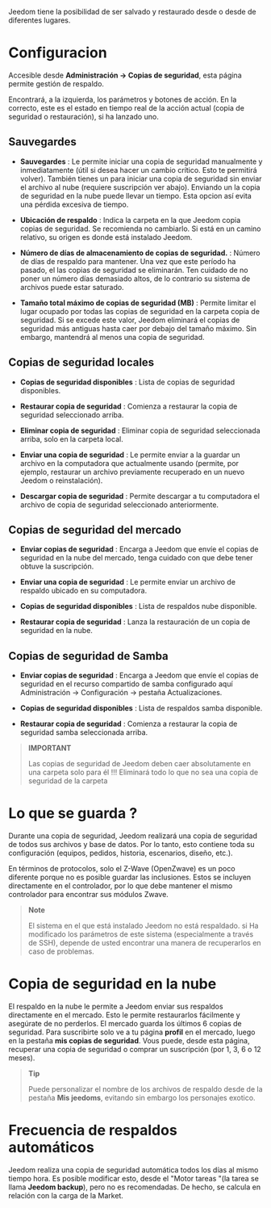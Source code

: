 Jeedom tiene la posibilidad de ser salvado y restaurado desde o desde
de diferentes lugares.

Configuracion 
=============

Accesible desde **Administración → Copias de seguridad**, esta página permite
gestión de respaldo.

Encontrará, a la izquierda, los parámetros y botones de acción. En la
correcto, este es el estado en tiempo real de la acción actual (copia de seguridad
o restauración), si ha lanzado uno.

**Sauvegardes** 
---------------

-   **Sauvegardes** : Le permite iniciar una copia de seguridad manualmente y
    inmediatamente (útil si desea hacer un cambio crítico.
    Esto te permitirá volver). También tienes un
    para iniciar una copia de seguridad sin enviar el archivo al
    nube (requiere suscripción ver abajo). Enviando un
    la copia de seguridad en la nube puede llevar un tiempo. Esta opcion
    así evita una pérdida excesiva de tiempo.

-   **Ubicación de respaldo** : Indica la carpeta en la que
    Jeedom copia copias de seguridad. Se recomienda no
    cambiarlo. Si está en un camino relativo, su origen es
    donde está instalado Jeedom.

-   **Número de días de almacenamiento de copias de seguridad.** : Número de
    días de respaldo para mantener. Una vez que este período ha pasado, el
    las copias de seguridad se eliminarán. Ten cuidado de no poner un número
    días demasiado altos, de lo contrario su sistema de archivos puede
    estar saturado.

-   **Tamaño total máximo de copias de seguridad (MB)** : Permite limitar
    el lugar ocupado por todas las copias de seguridad en la carpeta
    copia de seguridad. Si se excede este valor, Jeedom eliminará el
    copias de seguridad más antiguas hasta caer por debajo del
    tamaño máximo. Sin embargo, mantendrá al menos una copia de seguridad.

**Copias de seguridad locales** 
-----------------------

-   **Copias de seguridad disponibles** : Lista de copias de seguridad disponibles.

-   **Restaurar copia de seguridad** : Comienza a restaurar la copia de seguridad
    seleccionado arriba.

-   **Eliminar copia de seguridad** : Eliminar copia de seguridad seleccionada
    arriba, solo en la carpeta local.

-   **Enviar una copia de seguridad** : Le permite enviar a la
    guardar un archivo en la computadora que
    actualmente usando (permite, por ejemplo, restaurar un archivo
    previamente recuperado en un nuevo Jeedom o reinstalación).

-   **Descargar copia de seguridad** : Permite descargar a tu
    computadora el archivo de copia de seguridad seleccionado anteriormente.

**Copias de seguridad del mercado** 
----------------------

-   **Enviar copias de seguridad** : Encarga a Jeedom que envíe el
    copias de seguridad en la nube del mercado, tenga cuidado con que debe tener
    obtuve la suscripción.

-   **Enviar una copia de seguridad** : Le permite enviar un
    archivo de respaldo ubicado en su computadora.

-   **Copias de seguridad disponibles** : Lista de respaldos
    nube disponible.

-   **Restaurar copia de seguridad** : Lanza la restauración de un
    copia de seguridad en la nube.

**Copias de seguridad de Samba** 
---------------------

-   **Enviar copias de seguridad** : Encarga a Jeedom que envíe el
    copias de seguridad en el recurso compartido de samba configurado aquí
    Administración → Configuración → pestaña Actualizaciones.

-   **Copias de seguridad disponibles** : Lista de respaldos
    samba disponible.

-   **Restaurar copia de seguridad** : Comienza a restaurar la copia de seguridad
    samba seleccionada arriba.

> **IMPORTANT**
>
> Las copias de seguridad de Jeedom deben caer absolutamente en una carpeta solo para él !!! Eliminará todo lo que no sea una copia de seguridad de la carpeta


Lo que se guarda ? 
==============================

Durante una copia de seguridad, Jeedom realizará una copia de seguridad de todos sus archivos y
base de datos. Por lo tanto, esto contiene toda su configuración
(equipos, pedidos, historia, escenarios, diseño, etc.).

En términos de protocolos, solo el Z-Wave (OpenZwave) es un poco
diferente porque no es posible guardar las inclusiones.
Estos se incluyen directamente en el controlador, por lo que debe
mantener el mismo controlador para encontrar sus módulos Zwave.

> **Note**
>
> El sistema en el que está instalado Jeedom no está respaldado. si
> Ha modificado los parámetros de este sistema (especialmente a través de SSH),
> depende de usted encontrar una manera de recuperarlos en caso de problemas.

Copia de seguridad en la nube 
================

El respaldo en la nube le permite a Jeedom enviar sus respaldos
directamente en el mercado. Esto le permite restaurarlos fácilmente
y asegúrate de no perderlos. El mercado guarda los últimos 6
copias de seguridad. Para suscribirte solo ve a tu página
**profil** en el mercado, luego en la pestaña **mis copias de seguridad**. Vous
puede, desde esta página, recuperar una copia de seguridad o comprar un
suscripción (por 1, 3, 6 o 12 meses).

> **Tip**
>
> Puede personalizar el nombre de los archivos de respaldo desde
> de la pestaña **Mis jeedoms**, evitando sin embargo los personajes
> exotico.

Frecuencia de respaldos automáticos 
======================================

Jeedom realiza una copia de seguridad automática todos los días al mismo tiempo
hora. Es posible modificar esto, desde el &quot;Motor
tareas &quot;(la tarea se llama **Jeedom backup**), pero no es
recomendadas. De hecho, se calcula en relación con la carga de la
Market.
